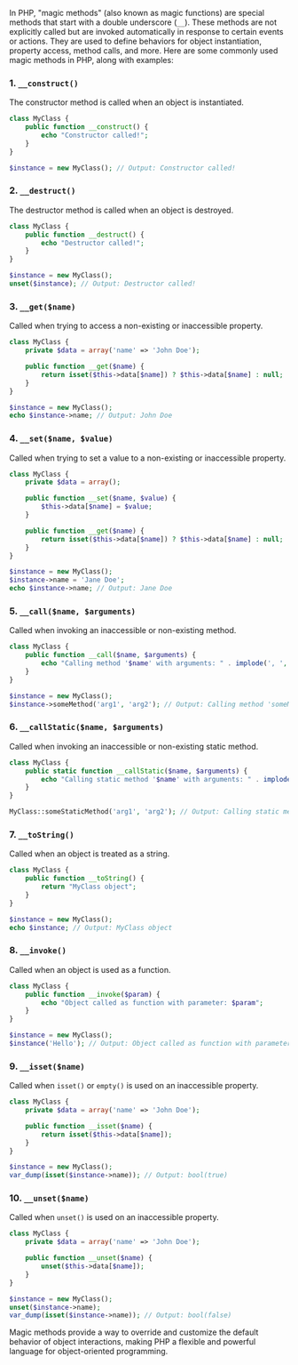 In PHP, "magic methods" (also known as magic functions) are special methods that start with a double underscore (`__`). These methods are not explicitly called but are invoked automatically in response to certain events or actions. They are used to define behaviors for object instantiation, property access, method calls, and more. Here are some commonly used magic methods in PHP, along with examples:

### 1. `__construct()`
The constructor method is called when an object is instantiated.

```php
class MyClass {
    public function __construct() {
        echo "Constructor called!";
    }
}

$instance = new MyClass(); // Output: Constructor called!
```

### 2. `__destruct()`
The destructor method is called when an object is destroyed.

```php
class MyClass {
    public function __destruct() {
        echo "Destructor called!";
    }
}

$instance = new MyClass();
unset($instance); // Output: Destructor called!
```

### 3. `__get($name)`
Called when trying to access a non-existing or inaccessible property.

```php
class MyClass {
    private $data = array('name' => 'John Doe');

    public function __get($name) {
        return isset($this->data[$name]) ? $this->data[$name] : null;
    }
}

$instance = new MyClass();
echo $instance->name; // Output: John Doe
```

### 4. `__set($name, $value)`
Called when trying to set a value to a non-existing or inaccessible property.

```php
class MyClass {
    private $data = array();

    public function __set($name, $value) {
        $this->data[$name] = $value;
    }

    public function __get($name) {
        return isset($this->data[$name]) ? $this->data[$name] : null;
    }
}

$instance = new MyClass();
$instance->name = 'Jane Doe';
echo $instance->name; // Output: Jane Doe
```

### 5. `__call($name, $arguments)`
Called when invoking an inaccessible or non-existing method.

```php
class MyClass {
    public function __call($name, $arguments) {
        echo "Calling method '$name' with arguments: " . implode(', ', $arguments);
    }
}

$instance = new MyClass();
$instance->someMethod('arg1', 'arg2'); // Output: Calling method 'someMethod' with arguments: arg1, arg2
```

### 6. `__callStatic($name, $arguments)`
Called when invoking an inaccessible or non-existing static method.

```php
class MyClass {
    public static function __callStatic($name, $arguments) {
        echo "Calling static method '$name' with arguments: " . implode(', ', $arguments);
    }
}

MyClass::someStaticMethod('arg1', 'arg2'); // Output: Calling static method 'someStaticMethod' with arguments: arg1, arg2
```

### 7. `__toString()`
Called when an object is treated as a string.

```php
class MyClass {
    public function __toString() {
        return "MyClass object";
    }
}

$instance = new MyClass();
echo $instance; // Output: MyClass object
```

### 8. `__invoke()`
Called when an object is used as a function.

```php
class MyClass {
    public function __invoke($param) {
        echo "Object called as function with parameter: $param";
    }
}

$instance = new MyClass();
$instance('Hello'); // Output: Object called as function with parameter: Hello
```

### 9. `__isset($name)`
Called when `isset()` or `empty()` is used on an inaccessible property.

```php
class MyClass {
    private $data = array('name' => 'John Doe');

    public function __isset($name) {
        return isset($this->data[$name]);
    }
}

$instance = new MyClass();
var_dump(isset($instance->name)); // Output: bool(true)
```

### 10. `__unset($name)`
Called when `unset()` is used on an inaccessible property.

```php
class MyClass {
    private $data = array('name' => 'John Doe');

    public function __unset($name) {
        unset($this->data[$name]);
    }
}

$instance = new MyClass();
unset($instance->name);
var_dump(isset($instance->name)); // Output: bool(false)
```

Magic methods provide a way to override and customize the default behavior of object interactions, making PHP a flexible and powerful language for object-oriented programming.